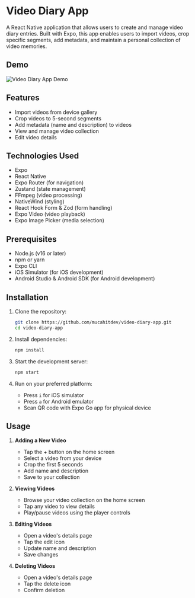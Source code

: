 # Video Diary App

A React Native application that allows users to create and manage video diary entries. Built with Expo, this app enables users to import videos, crop specific segments, add metadata, and maintain a personal collection of video memories.

## Demo

![Video Diary App Demo](./assets/diary.gif)

## Features

- Import videos from device gallery
- Crop videos to 5-second segments
- Add metadata (name and description) to videos
- View and manage video collection
- Edit video details

## Technologies Used

- Expo
- React Native
- Expo Router (for navigation)
- Zustand (state management)
- FFmpeg (video processing)
- NativeWind (styling)
- React Hook Form & Zod (form handling)
- Expo Video (video playback)
- Expo Image Picker (media selection)

## Prerequisites

- Node.js (v16 or later)
- npm or yarn
- Expo CLI
- iOS Simulator (for iOS development)
- Android Studio & Android SDK (for Android development)

## Installation

1. Clone the repository:

   ```bash
   git clone https://github.com/mucahitdev/video-diary-app.git
   cd video-diary-app
   ```

2. Install dependencies:

   ```bash
   npm install
   ```

3. Start the development server:

   ```bash
   npm start
   ```

4. Run on your preferred platform:
   - Press `i` for iOS simulator
   - Press `a` for Android emulator
   - Scan QR code with Expo Go app for physical device

## Usage

1. **Adding a New Video**

   - Tap the + button on the home screen
   - Select a video from your device
   - Crop the first 5 seconds
   - Add name and description
   - Save to your collection

2. **Viewing Videos**

   - Browse your video collection on the home screen
   - Tap any video to view details
   - Play/pause videos using the player controls

3. **Editing Videos**

   - Open a video's details page
   - Tap the edit icon
   - Update name and description
   - Save changes

4. **Deleting Videos**
   - Open a video's details page
   - Tap the delete icon
   - Confirm deletion
